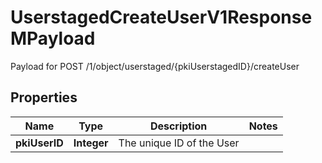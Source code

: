 

# UserstagedCreateUserV1ResponseMPayload

Payload for POST /1/object/userstaged/{pkiUserstagedID}/createUser

## Properties

| Name | Type | Description | Notes |
|------------ | ------------- | ------------- | -------------|
|**pkiUserID** | **Integer** | The unique ID of the User |  |



